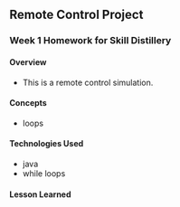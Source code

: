 ## Remote Control Project

### Week 1 Homework for Skill Distillery

#### Overview

* This is a remote control simulation.

#### Concepts

* loops

#### Technologies Used

* java
* while loops

#### Lesson Learned
